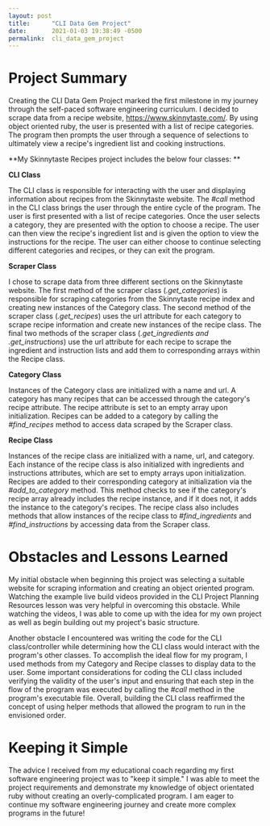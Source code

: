 ```yaml
---
layout: post
title:      "CLI Data Gem Project"
date:       2021-01-03 19:38:49 -0500
permalink:  cli_data_gem_project
---
```



# Project Summary
Creating the CLI Data Gem Project marked the first milestone in my journey through the self-paced software engineering curriculum. I decided to scrape data from a recipe website, https://www.skinnytaste.com/. By using object oriented ruby, the user is presented with a list of recipe categories. The program then prompts the user through a sequence of selections to ultimately view a recipe's ingredient list and cooking instructions. 

**My Skinnytaste Recipes project includes the below four classes: **

**CLI Class** 

The CLI class is responsible for interacting with the user and displaying information about recipes from the Skinnytaste website.  The *#call* method in the CLI class brings the user through the entire cycle of the program. The user is first presented with a list of recipe categories. Once the user selects a category, they are presented with the option to choose a recipe. The user can then view the recipe's ingredient list and is given the option to view the instructions for the recipe. The user can either choose to continue selecting different categories and recipes, or they can exit the program.

**Scraper Class**

I chose to scrape data from three different sections on the Skinnytaste website. The first method of the scraper class (*.get_categories*) is responsible for scraping categories from the Skinnytaste recipe index and creating new instances of the Category class. The second method of the scraper class (*.get_recipes*) uses the url attribute for each category to scrape recipe information and create new instances of the recipe class. The final two methods of the scraper class (*.get_ingredients and .get_instructions*) use the url attribute for each recipe to scrape the ingredient and instruction lists and add them to corresponding arrays within the Recipe class. 

**Category Class**

Instances of the Category class are initialized with a name and url. A category has many recipes that can be accessed through the category's recipe attribute. The recipe attribute is set to an empty array upon initialization. Recipes can be added to a category by calling the *#find_recipes* method to access data scraped by the Scraper class. 
 
**Recipe Class**

Instances of the recipe class are initialized with a name, url, and category. Each instance of the recipe class is also initialized with ingredients and instructions attributes, which are set to empty arrays upon initialization. Recipes are added to their corresponding category at initialization via the *#add_to_category* method. This method checks to see if the category's recipe array already includes the recipe instance, and if it does not, it adds the instance to the category's recipes. The recipe class also includes methods that allow instances of the recipe class to *#find_ingredients* and *#find_instructions* by accessing data from the Scraper class. 

# Obstacles and Lessons Learned
My initial obstacle when beginning this project was selecting a suitable website for scraping information and creating an object oriented program. Watching the example live build videos provided in the CLI Project Planning Resources lesson was very helpful in overcoming this obstacle. While watching the videos, I was able to come up with the idea for my own project as well as begin building out my project's basic structure. 

Another obstacle I encountered was writing the code for the CLI class/controller while determining how the CLI class would interact with the program's other classes. To accomplish the ideal flow for my program, I used methods from my Category and Recipe classes to display data to the user. Some important considerations for coding the CLI class included verifying the validity of the user's input and ensuring that each step in the flow of the program was executed by calling the *#call* method in the program's executable file. Overall, building the CLI class reaffirmed the concept of using helper methods that allowed the program to run in the envisioned order. 

# Keeping it Simple

The advice I received from my educational coach regarding my first software engineering project was to "keep it simple." I was able to meet the project requirements and demonstrate my knowledge of object orientated ruby without creating an overly-complicated program. I am eager to continue my software engineering journey and create more complex programs in the future! 

